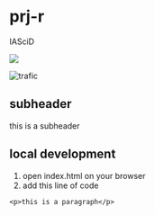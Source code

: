 # prj-r
IASciD

<a href="https://github.com/Aeidle/prj-r/graphs/contributors">
  <img src="https://contrib.rocks/image?repo=Aeidle/prj-r" />
</a>

![trafic](https://img.shields.io/badge/Visitors-127-blue)


subheader
---------

this is a subheader

local development
-----------------

1. open index.html on your browser
2. add this line of code
```
<p>this is a paragraph</p>
```

[trafic]: https://github.com/Aeidle/prj-r/graphs/traffic
